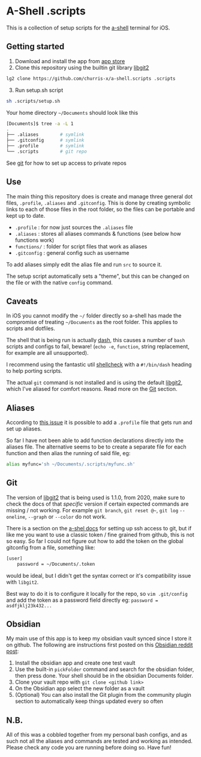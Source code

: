 # A-Shell .scripts

This is a collection of setup scripts for the [a-shell](https://github.com/holzschu/a-shell) terminal for iOS.

## Getting started
1. Download and install the app from [app store](https://holzschu.github.io/a-Shell_iOS/)
2. Clone this repository using the builtin git library [libgit2](https://github.com/libgit2/libgit2)
```sh
lg2 clone https://github.com/churris-x/a-shell.scripts .scripts
```
3. Run setup.sh script
```sh
sh .scripts/setup.sh
```

Your home directory `~/Documents` should look like this
```sh
[Documents]$ tree -a -L 1
.
├── .aliases        # symlink
├── .gitconfig      # symlink
├── .profile        # symlink
└── .scripts        # git repo
```

See [git](#git) for how to set up access to private repos

## Use
The main thing this repository does is create and manage three general dot files, `.profile`, `.aliases` and `.gitconfig`. This is done by creating symbolic links to each of those files in the root folder, so the files can be portable and kept up to date.

- `.profile` : for now just sources the `.aliases` file
- `.aliases` : stores all aliases commands & functions (see below how functions work)
- `functions/` : folder for script files that work as aliases
- `.gitconfig` : general config such as username

To add aliases simply edit the alias file and run `src` to source it.

The setup script automatically sets a "theme", but this can be changed on the file or with the native `config` command.

## Caveats
In iOS you cannot modify the `~/` folder directly so a-shell has made the compromise of treating `~/Documents` as the root folder. This applies to scripts and dotfiles.

The shell that is being run is actually [dash](https://manpages.ubuntu.com/manpages/focal/en/man1/sh.1.html), this causes a number of `bash` scripts and configs to fail, beware! (`echo -e`, `function`, string replacement, for example are all unsupported).

I recommend using the fantastic util [shellcheck](https://www.shellcheck.net/) with a `#!/bin/dash` heading to help porting scripts.

The actual `git` command is not installed and is using the default [libgit2](https://github.com/libgit2/libgit2), which I've aliased for comfort reasons. Read more on the [Git](#git) section.

## Aliases
According to [this issue](https://github.com/holzschu/a-shell/issues/40) it is possible to add a `.profile` file that gets run and set up aliases.

So far I have not been able to add function declarations directly into the aliases file. The alternative seems to be to create a separate file for each function and then alias the running of said file, eg:

```sh
alias myfunc='sh ~/Documents/.scripts/myfunc.sh'
```

## Git
The version of [libgit2](https://github.com/libgit2/libgit2) that is being used is 1.1.0, from 2020, make sure to check the docs of that _specific_ version if certain expected commands are missing / not working. For example `git branch`, `git reset @~`, `git log` `--oneline`, `--graph` or `--color` do not work.

There is a section on the [a-shel docs](https://bianshen00009.gitbook.io/a-guide-to-a-shell/basic-tutorials/configure-lg2-for-version-controlling#ssh-configuration) for setting up ssh access to git, but if like me you want to use a classic token / fine grained from github, this is not so easy. So far I could not figure out how to add the token on the global gitconfig from a file, something like:
```sh
[user]
    password = ~/Documents/.token
``` 
would be ideal, but I didn't get the syntax correct or it's compatibility issue with `libgit2`.

Best way to do it is to configure it locally for the repo, so `vim .git/config` and add the token as a password field directly eg: `password = asdfjklj23k432...`

## Obsidian
My main use of this app is to keep my obsidian vault synced since I store it on github. The following are instructions first posted on this [Obsidian reddit post](https://www.reddit.com/r/ObsidianMD/comments/178gj3f/achieved_free_synchronization_of_my_obsidian/#:~:text=Steps%20to%20Synchronize%20Your%20Obsidian%20Vault%3A&text=Open%20the%20%22a%2Dshell%22,URL%20of%20the%20repository'.%22):

1. Install the obsidian app and create one test vault
2. Use the built-in `pickFolder` command and search for the obsidian folder, then press done. Your shell should be in the obsidian Documents folder.
3. Clone your vault repo with `git clone <github link>`
4. On the Obsidian app select the new folder as a vault
5. (Optional) You can also install the Git plugin from the community plugin section to automatically keep things updated every so often

## N.B.
All of this was a cobbled together from my personal bash configs, and as such not all the aliases and commands are tested and working as intended. Please check any code you are running before doing so. Have fun!

